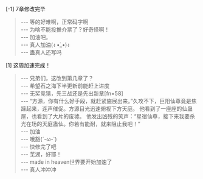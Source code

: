 
[-1] 7章修改完毕
>--- 等的好难啊，正常码字啊<br>
>--- 为啥不能投推介票了？好奇怪啊！<br>
>--- 加油吧。<br>
>--- 真人加油(ง •̀_•́)ง<br>
>--- 蛊真人还写吗<br>

[1] 这周加速完成！
>--- 兄弟们，这改到第几章了？<br>
>--- 希望石之海下半更新前能赶上进度<br>
>--- 无奖竞猜，先三战还是先出新章[fn=58]<br>
>--- “方源，你有什么好手段，就赶紧施展出来。”久攻不下，巨阳仙尊竟是焦躁起来，连声催促。方源目光迅速俯视下方天庭。
他看到了一座座的仙蛊屋，也看到了大片的废墟。
他发出凶残的笑声：“星宿仙尊，接下来我要杀光在场的天庭蛊仙。你若有能耐，就来阻止我吧！”<br>
>--- 加油<br>
>--- 哦豁(´-ω-`)<br>
>--- 快修完了吧<br>
>--- 芜湖，好耶！<br>
>--- made in heaven世界要开始加速了<br>
>--- 真人冲冲冲<br>
